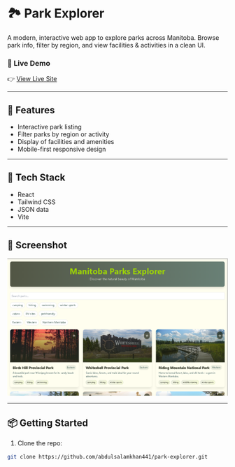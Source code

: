 # 🏞️ Park Explorer

A modern, interactive web app to explore parks across Manitoba. Browse park info, filter by region, and view facilities & activities in a clean UI.

### 🔗 Live Demo
👉 [View Live Site](https://askweb14.netlify.app/)

---

## 🚀 Features

- Interactive park listing
- Filter parks by region or activity
- Display of facilities and amenities
- Mobile-first responsive design

---

## 🧰 Tech Stack

- React
- Tailwind CSS
- JSON data
- Vite

---

## 📸 Screenshot

![Park Explorer Screenshot](./public/screenshot.PNG)

---

## 📦 Getting Started

1. Clone the repo:
```bash
git clone https://github.com/abdulsalamkhan441/park-explorer.git
